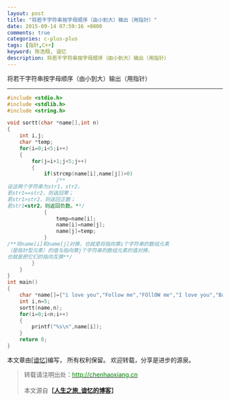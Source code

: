 ```yaml
---
layout: post
title: "将若干字符串按字母顺序（由小到大）输出（用指针）"
date: 2015-09-14 07:59:16 +0800
comments: true
categories: c-plus-plus
tags: [指针,C++]
keyword: 陈浩翔, 谙忆
description: 将若干字符串按字母顺序（由小到大）输出（用指针）
---
```


将若干字符串按字母顺序（由小到大）输出（用指针）

<!-- more -->
----------

```C++
#include <stdio.h>
#include <stdlib.h>
#include <string.h>

void sortt(char *name[],int n)
{
    int i,j;
    char *temp;
    for(i=0;i<5;i++)
    {
        for(j=i+1;j<5;j++)
        {
            if(strcmp(name[i],name[j])>0)
                /**
设这两个字符串为str1，str2，
若str1==str2，则返回零；
若str1>str2，则返回正数；
若str1<str2，则返回负数。**/
            {
                temp=name[i];
                name[i]=name[j];
                name[j]=temp;
            }
/**将name[i]和name[j]对换，也就是将指向第i个字符串的数组元素
（是指针型元素）的值与指向第j个字符串的数组元素的值对换，
也就是把它们的指向互换**/
        }
    }
}
int main()
{
    char *name[]={"i love you","Follow me","FOllOW me","I love you","Basic"};
    int i,n=5;
    sortt(name,n);
    for(i=0;i<n;i++)
    {
        printf("%s\n",name[i]);
    }
    return 0;
}

```

本文章由<a href="http://chenhaoxiang.cn/">[谙忆]</a>编写， 所有权利保留。 
欢迎转载，分享是进步的源泉。
<blockquote cite='陈浩翔'>
<p background-color='#D3D3D3'>转载请注明出处：<a href='http://chenhaoxiang.cn'><font color="green">http://chenhaoxiang.cn</font></a><br><br>
本文源自<strong>【<a href='http://chenhaoxiang.cn' target='_blank'>人生之旅_谙忆的博客</a>】</strong></p>
</blockquote>
